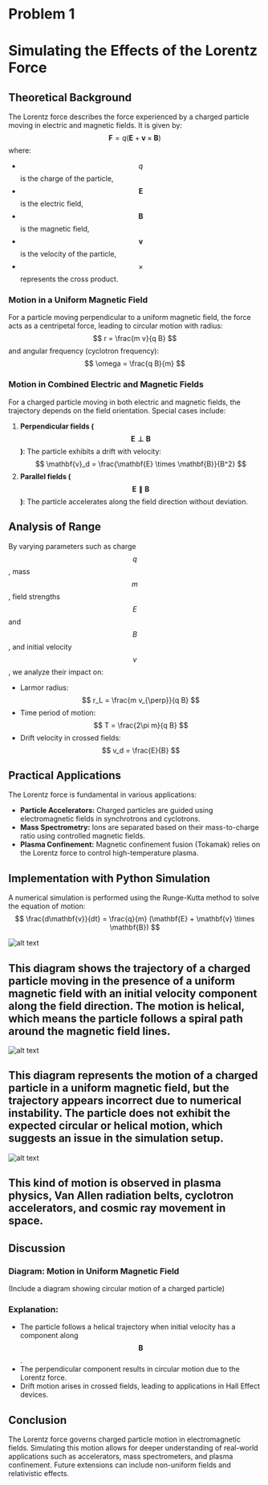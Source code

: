 # Problem 1


# Simulating the Effects of the Lorentz Force

## Theoretical Background
The Lorentz force describes the force experienced by a charged particle moving in electric and magnetic fields. It is given by:
$$ \mathbf{F} = q (\mathbf{E} + \mathbf{v} \times \mathbf{B}) $$
where:
- $$ q $$ is the charge of the particle,
- $$ \mathbf{E} $$ is the electric field,
- $$ \mathbf{B} $$ is the magnetic field,
- $$ \mathbf{v} $$ is the velocity of the particle,
- $$ \times $$ represents the cross product.

### Motion in a Uniform Magnetic Field
For a particle moving perpendicular to a uniform magnetic field, the force acts as a centripetal force, leading to circular motion with radius:
$$ r = \frac{m v}{q B} $$
and angular frequency (cyclotron frequency):
$$ \omega = \frac{q B}{m} $$

### Motion in Combined Electric and Magnetic Fields
For a charged particle moving in both electric and magnetic fields, the trajectory depends on the field orientation. Special cases include:
1. **Perpendicular fields ($$ \mathbf{E} \perp \mathbf{B} $$)**: The particle exhibits a drift with velocity:
   $$ \mathbf{v}_d = \frac{\mathbf{E} \times \mathbf{B}}{B^2} $$
2. **Parallel fields ($$ \mathbf{E} \parallel \mathbf{B} $$)**: The particle accelerates along the field direction without deviation.

## Analysis of Range
By varying parameters such as charge $$ q $$, mass $$ m $$, field strengths $$ E $$ and $$ B $$, and initial velocity $$ v $$, we analyze their impact on:
- Larmor radius:
  $$ r_L = \frac{m v_{\perp}}{q B} $$
- Time period of motion:
  $$ T = \frac{2\pi m}{q B} $$
- Drift velocity in crossed fields:
  $$ v_d = \frac{E}{B} $$

## Practical Applications
The Lorentz force is fundamental in various applications:
- **Particle Accelerators:** Charged particles are guided using electromagnetic fields in synchrotrons and cyclotrons.
- **Mass Spectrometry:** Ions are separated based on their mass-to-charge ratio using controlled magnetic fields.
- **Plasma Confinement:** Magnetic confinement fusion (Tokamak) relies on the Lorentz force to control high-temperature plasma.

## Implementation with Python Simulation
A numerical simulation is performed using the Runge-Kutta method to solve the equation of motion:
$$ \frac{d\mathbf{v}}{dt} = \frac{q}{m} (\mathbf{E} + \mathbf{v} \times \mathbf{B}) $$


![alt text](image-1.png)

## This diagram shows the trajectory of a charged particle moving in the presence of a uniform magnetic field with an initial velocity component along the field direction. The motion is helical, which means the particle follows a spiral path around the magnetic field lines.


![alt text](image.png)
## This diagram represents the motion of a charged particle in a uniform magnetic field, but the trajectory appears incorrect due to numerical instability. The particle does not exhibit the expected circular or helical motion, which suggests an issue in the simulation setup.

![alt text](image-2.png)
## This kind of motion is observed in plasma physics, Van Allen radiation belts, cyclotron accelerators, and cosmic ray movement in space.

## Discussion
### Diagram: Motion in Uniform Magnetic Field
(Include a diagram showing circular motion of a charged particle)

### Explanation:
- The particle follows a helical trajectory when initial velocity has a component along $$ \mathbf{B} $$.
- The perpendicular component results in circular motion due to the Lorentz force.
- Drift motion arises in crossed fields, leading to applications in Hall Effect devices.

## Conclusion
The Lorentz force governs charged particle motion in electromagnetic fields. Simulating this motion allows for deeper understanding of real-world applications such as accelerators, mass spectrometers, and plasma confinement. Future extensions can include non-uniform fields and relativistic effects.

